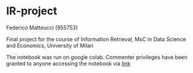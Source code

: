 # IR-project

Federico Matteucci (955753)

Final project for the course of Information Retrieval, MsC in Data Science and Economics, University of Milan

The notebook was run on google colab. Commenter privileges have been granted to anyone accessing the notebook via [link](https://colab.research.google.com/drive/1SVNY4xDX8e_WhYY6bChhPOf5evgJEDl9#scrollTo=8JgHjui-1PLM&uniqifier=20)
